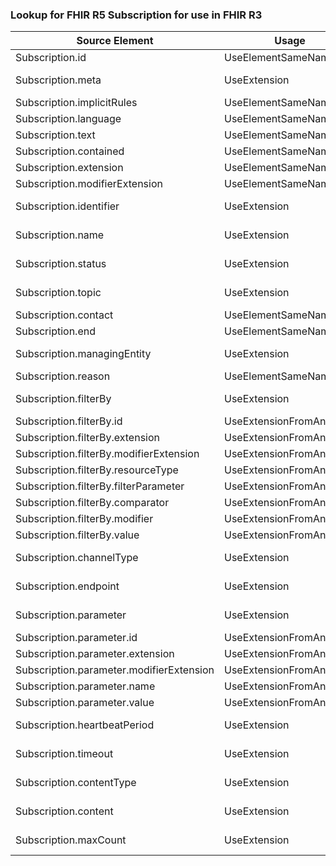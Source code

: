 ### Lookup for FHIR R5 Subscription for use in FHIR R3

| Source Element | Usage | Target |
| -------------- | ----- | ------ |
| Subscription.id | UseElementSameName | Subscription.id |
| Subscription.meta | UseExtension | http://hl7.org/fhir/5.0/StructureDefinition/extension-Subscription.meta |
| Subscription.implicitRules | UseElementSameName | Subscription.implicitRules |
| Subscription.language | UseElementSameName | Subscription.language |
| Subscription.text | UseElementSameName | Subscription.text |
| Subscription.contained | UseElementSameName | Subscription.contained |
| Subscription.extension | UseElementSameName | Subscription.extension |
| Subscription.modifierExtension | UseElementSameName | Subscription.modifierExtension |
| Subscription.identifier | UseExtension | http://hl7.org/fhir/5.0/StructureDefinition/extension-Subscription.identifier |
| Subscription.name | UseExtension | http://hl7.org/fhir/5.0/StructureDefinition/extension-Subscription.name |
| Subscription.status | UseExtension | http://hl7.org/fhir/5.0/StructureDefinition/extension-Subscription.status |
| Subscription.topic | UseExtension | http://hl7.org/fhir/5.0/StructureDefinition/extension-Subscription.topic |
| Subscription.contact | UseElementSameName | Subscription.contact |
| Subscription.end | UseElementSameName | Subscription.end |
| Subscription.managingEntity | UseExtension | http://hl7.org/fhir/5.0/StructureDefinition/extension-Subscription.managingEntity |
| Subscription.reason | UseElementSameName | Subscription.reason |
| Subscription.filterBy | UseExtension | http://hl7.org/fhir/5.0/StructureDefinition/extension-Subscription.filterBy |
| Subscription.filterBy.id | UseExtensionFromAncestor | - |
| Subscription.filterBy.extension | UseExtensionFromAncestor | - |
| Subscription.filterBy.modifierExtension | UseExtensionFromAncestor | - |
| Subscription.filterBy.resourceType | UseExtensionFromAncestor | - |
| Subscription.filterBy.filterParameter | UseExtensionFromAncestor | - |
| Subscription.filterBy.comparator | UseExtensionFromAncestor | - |
| Subscription.filterBy.modifier | UseExtensionFromAncestor | - |
| Subscription.filterBy.value | UseExtensionFromAncestor | - |
| Subscription.channelType | UseExtension | http://hl7.org/fhir/5.0/StructureDefinition/extension-Subscription.channelType |
| Subscription.endpoint | UseExtension | http://hl7.org/fhir/5.0/StructureDefinition/extension-Subscription.endpoint |
| Subscription.parameter | UseExtension | http://hl7.org/fhir/5.0/StructureDefinition/extension-Subscription.parameter |
| Subscription.parameter.id | UseExtensionFromAncestor | - |
| Subscription.parameter.extension | UseExtensionFromAncestor | - |
| Subscription.parameter.modifierExtension | UseExtensionFromAncestor | - |
| Subscription.parameter.name | UseExtensionFromAncestor | - |
| Subscription.parameter.value | UseExtensionFromAncestor | - |
| Subscription.heartbeatPeriod | UseExtension | http://hl7.org/fhir/5.0/StructureDefinition/extension-Subscription.heartbeatPeriod |
| Subscription.timeout | UseExtension | http://hl7.org/fhir/5.0/StructureDefinition/extension-Subscription.timeout |
| Subscription.contentType | UseExtension | http://hl7.org/fhir/5.0/StructureDefinition/extension-Subscription.contentType |
| Subscription.content | UseExtension | http://hl7.org/fhir/5.0/StructureDefinition/extension-Subscription.content |
| Subscription.maxCount | UseExtension | http://hl7.org/fhir/5.0/StructureDefinition/extension-Subscription.maxCount |

